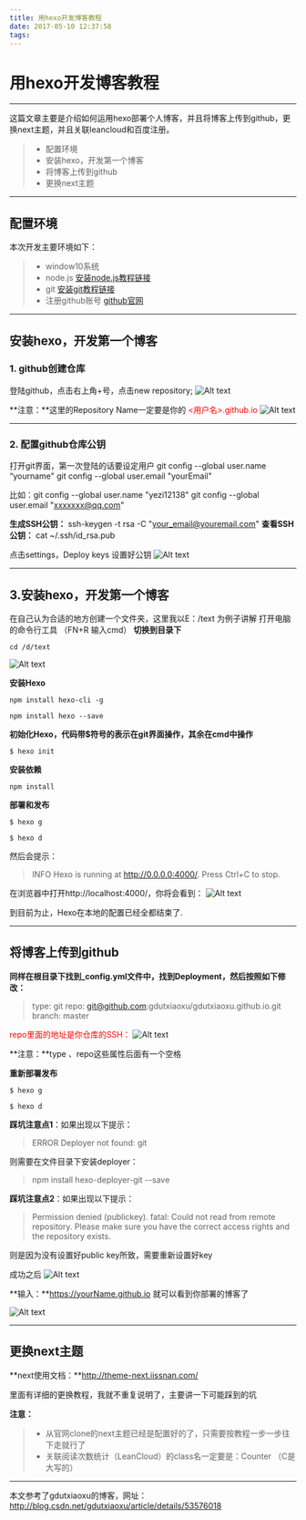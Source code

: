 ```yaml
---
title: 用hexo开发博客教程
date: 2017-05-10 12:37:58
tags:
---
```

# 用hexo开发博客教程

------

这篇文章主要是介绍如何运用hexo部署个人博客，并且将博客上传到github，更换next主题，并且关联leancloud和百度注册。

> * 配置环境
> * 安装hexo，开发第一个博客
> * 将博客上传到github
> * 更换next主题


------

## 配置环境

本次开发主要环境如下：
> * window10系统 
> * node.js       [安装node.js教程链接](https://nodejs.org/en/)
> * git  [安装git教程链接](https://git-scm.com/book/zh/v1/%E8%B5%B7%E6%AD%A5-%E5%AE%89%E8%A3%85-Git)
> * 注册github账号 [github官网](https://github.com/github)



------

## 安装hexo，开发第一个博客

### 1. github创建仓库

登陆github，点击右上角+号，点击new repository;
![Alt text](http://wx1.sinaimg.cn/thumb150/00617eZdgy1ffgaro9w08j308f06874a.jpg)

**注意：**这里的Repository Name一定要是你的  <font color=red><用户名>.github.io</font>
![Alt text](http://wx3.sinaimg.cn/thumb150/00617eZdgy1ffgarslskbj30qn0gpdhh.jpg)

---

### 2. 配置github仓库公钥
打开git界面，第一次登陆的话要设定用户
git config --global user.name “yourname"
git config --global user.email "yourEmail"



比如：git config --global user.name "yezi12138"
git config --global user.email "xxxxxxx@qq.com"

**生成SSH公钥：** ssh-keygen -t rsa -C "your_email@youremail.com" 
**查看SSH公钥：**  cat ~/.ssh/id_rsa.pub


点击settings，Deploy keys  设置好公钥
![Alt text](http://wx2.sinaimg.cn/thumb150/00617eZdgy1ffgarv2zxkj30sj0fhwgm.jpg)




---

## 3.安装hexo，开发第一个博客

在自己认为合适的地方创建一个文件夹，这里我以E：/text 为例子讲解
打开电脑的命令行工具  （FN+R 输入cmd） 
**切换到目录下**
```seq
cd /d/text
```
![Alt text](http://wx4.sinaimg.cn/thumb150/00617eZdgy1ffgarpn8nfj30r305mdfu.jpg)


**安装Hexo**

```seq
npm install hexo-cli -g
```
```seq
npm install hexo --save
```
**初始化Hexo，代码带$符号的表示在git界面操作，其余在cmd中操作**
```seq
$ hexo init
```
**安装依赖**
```seq
npm install
```
**部署和发布**
```seq
$ hexo g
```
```seq
$ hexo d
```
然后会提示：
>    INFO Hexo is running at http://0.0.0.0:4000/. Press Ctrl+C to stop.

在浏览器中打开http://localhost:4000/，你将会看到：
![Alt text](http://wx1.sinaimg.cn/thumb150/00617eZdgy1ffgas3fjxij311y0lcqk5.jpg)

到目前为止，Hexo在本地的配置已经全都结束了.

---


## 将博客上传到github

**同样在根目录下找到_config.yml文件中，找到Deployment，然后按照如下修改：**

> type: git
 > repo: git@github.com:gdutxiaoxu/gdutxiaoxu.github.io.git
>  branch: master

<font color=red>repo里面的地址是你仓库的SSH：</font>
![Alt text](http://wx1.sinaimg.cn/thumb150/00617eZdgy1ffgartppimj30sh05ewf4.jpg)

**注意：**type 、repo这些属性后面有一个空格

**重新部署发布**
```seq
$ hexo g
```
```seq
$ hexo d
```
**踩坑注意点1**：如果出现以下提示：
> ERROR Deployer not found: git

则需要在文件目录下安装deployer：
> npm install hexo-deployer-git --save

**踩坑注意点2**：如果出现以下提示：
> Permission denied (publickey). 
fatal: Could not read from remote repository. 
Please make sure you have the correct access rights 
and the repository exists.

则是因为没有设置好public key所致，需要重新设置好key


成功之后
![Alt text](http://wx1.sinaimg.cn/thumb150/00617eZdgy1ffgartueggj30ew04pq3n.jpg)


**输入：**https://yourName.github.io  就可以看到你部署的博客了

![Alt text](http://wx3.sinaimg.cn/thumb150/00617eZdgy1ffgasariw1j311i0jlq5k.jpg)

---

## 更换next主题

**next使用文档：**http://theme-next.iissnan.com/

里面有详细的更换教程，我就不重复说明了，主要讲一下可能踩到的坑

**注意：**

> * 从官网clone的next主题已经是配置好的了，只需要按教程一步一步往下走就行了
> * 关联阅读次数统计（LeanCloud）的class名一定要是：Counter （C是大写的）


---
本文参考了gdutxiaoxu的博客，网址：http://blog.csdn.net/gdutxiaoxu/article/details/53576018
